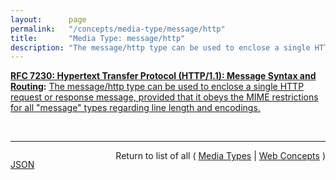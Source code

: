 ```yaml
---
layout:      page
permalink:   "/concepts/media-type/message/http"
title:       "Media Type: message/http"
description: "The message/http type can be used to enclose a single HTTP request or response message, provided that it obeys the MIME restrictions for all \"message\" types regarding line length and encodings."
---
```


**[RFC 7230: Hypertext Transfer Protocol (HTTP/1.1): Message Syntax and Routing](/specs/IETF/RFC/7230 "The Hypertext Transfer Protocol (HTTP) is an application-level protocol for distributed, collaborative, hypertext information systems. HTTP has been in use by the World Wide Web global information initiative since 1990. This document provides an overview of HTTP architecture and its associated terminology, defines the &#34;http&#34; and &#34;https&#34; Uniform Resource Identifier (URI) schemes, defines the HTTP/1.1 message syntax and parsing requirements, and describes general security concerns for implementations."):** [The message/http type can be used to enclose a single HTTP request or response message, provided that it obeys the MIME restrictions for all "message" types regarding line length and encodings.](http://tools.ietf.org/html/rfc7230#section-8.3.1 "Read documentation for Media Type &#34;message/http&#34;")

<br/>
<hr/>

<p style="float : left"><a href="./message/http.json" title="JSON representing this particular Web Concept value">JSON</a></p>
<p style="text-align: right">Return to list of all ( <a href="../media-types">Media Types</a> | <a href="../">Web Concepts</a> )</p>
